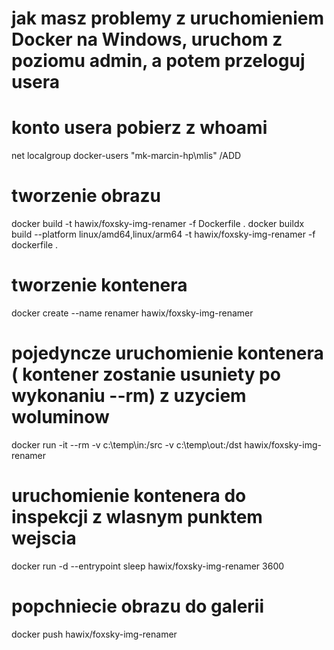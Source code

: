 # jak masz problemy z uruchomieniem Docker na Windows, uruchom z poziomu admin, a potem przeloguj usera
# konto usera pobierz z whoami
net localgroup docker-users "mk-marcin-hp\mlis" /ADD

# tworzenie obrazu
docker build -t hawix/foxsky-img-renamer -f Dockerfile .
docker buildx build --platform linux/amd64,linux/arm64 -t hawix/foxsky-img-renamer -f dockerfile .

# tworzenie kontenera
docker create --name renamer hawix/foxsky-img-renamer

# pojedyncze uruchomienie kontenera ( kontener zostanie usuniety po wykonaniu --rm) z uzyciem woluminow
docker run -it --rm -v c:\temp\in:/src -v c:\temp\out:/dst hawix/foxsky-img-renamer 

# uruchomienie kontenera do inspekcji z wlasnym punktem wejscia
docker run -d --entrypoint sleep hawix/foxsky-img-renamer 3600

# popchniecie obrazu do galerii
docker push hawix/foxsky-img-renamer 
